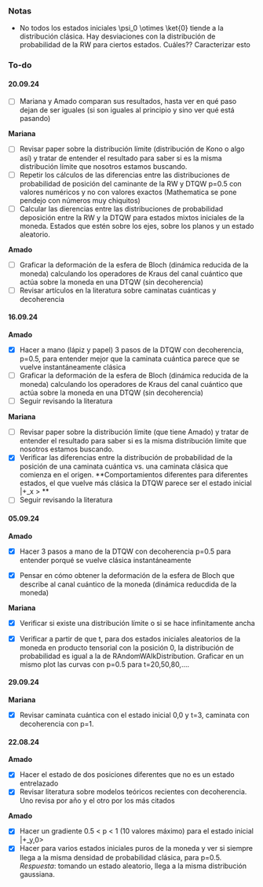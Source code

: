 ### Notas

- No todos los estados iniciales \psi_0 \otimes \ket{0} tiende a la distribución clásica. Hay desviaciones con la distribución de probabilidad de la RW para ciertos estados. Cuáles?? Caracterizar esto

### To-do

#### 20.09.24

- [ ] Mariana y Amado comparan sus resultados, hasta ver en qué paso dejan de ser iguales (si son iguales al principio y sino ver qué está pasando)

**Mariana**

- [ ] Revisar paper sobre la distribución límite (distribución de Kono o algo así) y tratar de entender el resultado para saber si es la misma distribución límite que nosotros estamos buscando.
- [ ] Repetir los cálculos de las diferencias entre las distribuciones de probabilidad de posición del caminante de la RW y DTQW p=0.5 con valores numéricos y no con valores exactos (Mathematica se pone pendejo con números muy chiquitos)
- [ ] Calcular las dierencias entre las distribuciones de probabilidad deposición entre la RW y la DTQW para estados mixtos iniciales de la moneda. Estados que estén sobre los ejes, sobre los planos y un estado aleatorio. 

**Amado**

- [ ] Graficar la deformación de la esfera de Bloch (dinámica reducida de la moneda) calculando los operadores de Kraus del canal cuántico que actúa sobre la moneda en una DTQW (sin decoherencia)
- [ ] Revisar artículos en la literatura sobre caminatas cuánticas y decoherencia

#### 16.09.24

**Amado**

- [x] Hacer a mano (lápiz y papel) 3 pasos de la DTQW con decoherencia, p=0.5, para entender mejor que la caminata cuántica parece que se vuelve instantáneamente clásica
- [ ] Graficar la deformación de la esfera de Bloch (dinámica reducida de la moneda) calculando los operadores de Kraus del canal cuántico que actúa sobre la moneda en una DTQW (sin decoherencia)
- [ ] Seguir revisando la literatura

**Mariana**

- [ ] Revisar paper sobre la distribución límite (que tiene Amado) y tratar de entender el resultado para saber si es la misma distribución límite que nosotros estamos buscando.
- [x] Verificar las diferencias entre la distribución de probabilidad de la posición de una caminata cuántica vs. una caminata clásica que comienza en el origen. **Comportamientos diferentes para diferentes estados, el que vuelve más clásica la DTQW parece ser el estado inicial |+_x > **
- [ ] Seguir revisando la literatura

#### 05.09.24

**Amado**

- [x] Hacer 3 pasos a mano de la DTQW con decoherencia p=0.5 para entender porqué se vuelve clásica instantáneamente

- [x] Pensar en cómo obtener la deformación de la esfera de Bloch que describe al canal cuántico de la moneda (dinámica reducdida de la moneda)

**Mariana**

- [x] Verificar si existe una distribución límite o si se hace infinitamente ancha

- [x] Verificar a partir de que t, para dos estados iniciales aleatorios de la moneda en producto tensorial con la posición 0, la distribución de probabilidad es igual a la de RAndomWAlkDistribution. Graficar en un mismo plot las curvas con p=0.5 para t=20,50,80,....

#### 29.09.24

**Mariana**

- [x] Revisar caminata cuántica con el estado inicial 0,0 y t=3, caminata con decoherencia con p=1.

#### 22.08.24

**Amado**

- [x] Hacer el estado de dos posiciones diferentes que no es un estado entrelazado
- [x] Revisar literatura sobre modelos teóricos recientes con decoherencia. Uno revisa por año y el otro por los más citados

**Amado**

- [x] Hacer un gradiente 0.5 < p < 1 (10 valores máximo) para el estado inicial |+_y,0>
- [x] Hacer para varios estados iniciales puros de la moneda y ver si siempre llega a la misma densidad de probabilidad clásica, para p=0.5. *Respuesta*: tomando un estado aleatorio, llega a la misma distribución gaussiana. 
